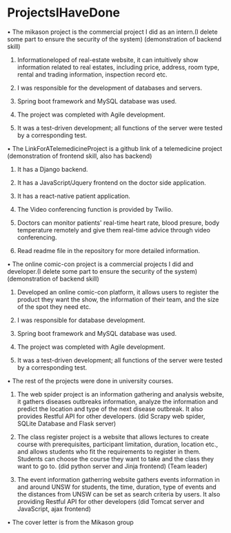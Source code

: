 # ProjectsIHaveDone
• The mikason project is the commercial project I did as an intern.(I delete some part to ensure the security of the system) (demonstration of backend skill)

  1. Informationeloped of real-estate website, it can intuitively show information related to real estates, including price, 
     address, room type, rental and trading information, inspection record etc.

  2. I was responsible for the development of databases and servers.

  3. Spring boot framework and MySQL database was used.

  4. The project was completed with Agile development.

  5. It was a test-driven development; all functions of the server were tested by a corresponding test.



• The LinkForATelemedicineProject is a github link of a telemedicine project (demonstration of frontend skill, also has backend)

 1. It has a Django backend.
 
 2. It has a JavaScript/Jquery frontend on the doctor side application.
 
 3. It has a react-native patient application.

 4. The Video conferencing function is provided by Twilio.
 
 5. Doctors can monitor patients' real-time heart rate, blood presure, body temperature remotely and give them real-time advice through video conferencing.
 
 6. Read readme file in the repository for more detailed information.
 
 

• The online comic-con project is a commercial projects I did and developer.(I delete some part to ensure the security of the system) (demonstration of backend skill)

 1. Developed an online comic-con platform, it allows users to register the product they want the show, the information of their team, and the size of the spot they need etc.

 2. I was responsible for database development.

 3. Spring boot framework and MySQL database was used.

 4. The project was completed with Agile development.

 5. It was a test-driven development; all functions of the server were tested by a corresponding test.
 
 

• The rest of the projects were done in university courses.

 1. The web spider project is an information gathering and analysis website, it gathers diseases outbreaks information, analyze the information and predict the location and       type of the next disease outbreak. It also provides Restful API for other developers. (did Scrapy web spider, SQLite Database and Flask server)
 
 2. The class register project is a website that allows lectures to create course with prerequisites, participant limitation, duration, location etc., and allows 
    students who fit the requirements to register in them. Students can choose the course they want to take and the class they want to go to.
    (did python server and Jinja frontend)  (Team leader)
   
 3. The event information gatherring website gathers events information in and around UNSW for students, the time, duration, type of events and the distances 
    from UNSW can be set as search criteria by users. It also providing Restful API for other developers (did Tomcat server and JavaScript, ajax frontend)

• The cover letter is from the Mikason group
